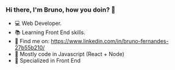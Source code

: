 ### Hi there, I'm Bruno, how you doin? 👋

- 💻 Web Developer.
- 📚 Learning Front End skills.
- 📧 Find me on: https://www.linkedin.com/in/bruno-fernandes-27b55b210/ 
- 🧰 Mostly code in Javascript (React + Node)
- 💪 Specialized in Front End
